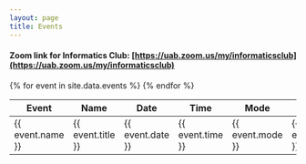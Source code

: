 ```yaml
---
layout: page
title: Events
---
```


#### Zoom link for Informatics Club: [https://uab.zoom.us/my/informaticsclub](https://uab.zoom.us/my/informaticsclub)

<table>
  <thead>
    <tr>
      <th>Event</th>
      <th>Name</th>
      <th>Date</th>
      <th>Time</th>
      <th>Mode</th>
      <th>Location</th>
      <th>Flyer</th>
<!--       <th>Zoom</th>
      <th>Calendar Link</th> -->
    </tr>
  </thead>
  <tbody>
    {% for event in site.data.events %}
    <tr>
      <td>{{ event.name }}</td>
      <td>{{ event.title }}</td>
      <td>{{ event.date }}</td>
      <td>{{ event.time }}</td>
      <td>{{ event.mode }}</td>
      <td>{{ event.location }}</td>
      <td><a href="{{ event.flyer }}">Link</a></td>
      <!-- <td>
        {% if event.zoom %}
          <a href="{{ event.zoom }}">Link</a>
        {% else %}
          N/A
        {% endif %}
      </td>
      <td><a href="{{ event.calendar }}">.ics file</a></td>-->
    </tr> 
    {% endfor %}
  </tbody>
</table>
